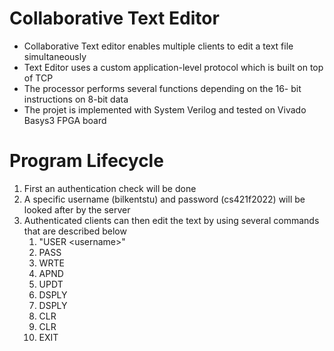 # Collaborative Text Editor

- Collaborative Text editor enables multiple clients to edit a text file simultaneously
- Text Editor uses a custom application-level protocol which is built on top of TCP
- The processor performs several functions depending on the 16- bit instructions on 8-bit data
- The projet is implemented with System Verilog and tested on Vivado Basys3 FPGA board

# Program Lifecycle

1. First an authentication check will be done
2. A specific username (bilkentstu) and password (cs421f2022) will be looked after by the server
3. Authenticated clients can then edit the text by using several commands that are described below
   1. "USER \<username>"
   2. PASS <password>
   3. WRTE <version><Space><linenumber><Space><text>
   4. APND <version><Space><text>
   5. UPDT <version>
   6. DSPLY <version>
   7. DSPLY <version><linenumber>
   8. CLR <version>
   9. CLR <version><linenumber>
   10. EXIT 
   
   
